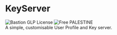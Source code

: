 # KeyServer
![Bastion GLP License](https://img.shields.io/badge/Bastion-GLP%20v2.7-blue) ![Free PALESTINE](https://img.shields.io/badge/Free-PALESTINE-darkgreen)<br>
A simple, customisable User Profile and Key server.
